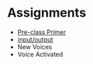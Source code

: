 # Assignments

- [Pre-class Primer](/pre-class-primer)
- [input/output](/input-output)
- New Voices
- Voice Activated
